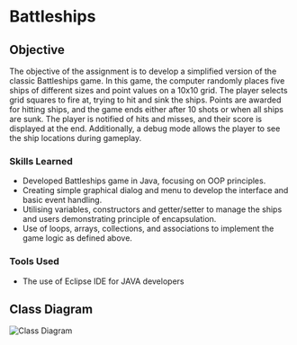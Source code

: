 # Battleships

## Objective
The objective of the assignment is to develop a simplified version of the classic Battleships game. In this game, the computer randomly places five ships of different sizes and point values on a 10x10 grid. The player selects grid squares to fire at, trying to hit and sink the ships. Points are awarded for hitting ships, and the game ends either after 10 shots or when all ships are sunk. The player is notified of hits and misses, and their score is displayed at the end. Additionally, a debug mode allows the player to see the ship locations during gameplay.

### Skills Learned

-  Developed Battleships game in Java, focusing on OOP principles.
-  Creating simple graphical dialog and menu to develop the interface and basic event handling.
-  Utilising variables, constructors and getter/setter to manage the ships and users demonstrating principle of encapsulation.
-  Use of loops, arrays, collections, and associations to implement the game logic as defined above.

### Tools Used

- The use of Eclipse IDE for JAVA developers

## Class Diagram

![Class Diagram](https://github.com/user-attachments/assets/b56b527d-ea5a-4dd9-86a2-5822ec2a35e1)
